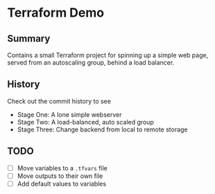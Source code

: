# Terraform Demo

## Summary

Contains a small Terraform project for spinning up a simple web page, served from an autoscaling group, behind a load balancer.

## History

Check out the commit history to see

* Stage One: A lone simple webserver
* Stage Two: A load-balanced, auto scaled group
* Stage Three: Change backend from local to remote storage

## TODO

* [ ] Move variables to a `.tfvars` file
* [ ] Move outputs to their own file
* [ ] Add default values to variables